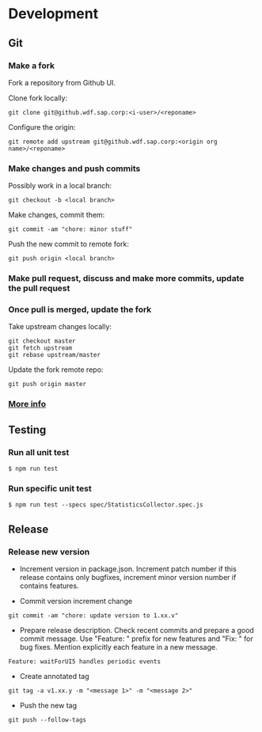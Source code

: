 # Development

## Git

### Make a fork
Fork a repository from Github UI.

Clone fork locally:
```
git clone git@github.wdf.sap.corp:<i-user>/<reponame>
```

Configure the origin:
```
git remote add upstream git@github.wdf.sap.corp:<origin org name>/<reponame>
```

### Make changes and push commits
Possibly work in a local branch:
```
git checkout -b <local branch>
```

Make changes, commit them:
```
git commit -am "chore: minor stuff"
```

Push the new commit to remote fork:
```
git push origin <local branch>
```

### Make pull request, discuss and make more commits, update the pull request

### Once pull is merged, update the fork
Take upstream changes locally:
```
git checkout master
git fetch upstream
git rebase upstream/master
```

Update the fork remote repo:
```
git push origin master
```

### [More info](https://2buntu.com/articles/1459/keeping-your-forked-repo-synced-with-the-upstream-source/)

## Testing

### Run all unit test
```
$ npm run test
```

### Run specific unit test
```
$ npm run test --specs spec/StatisticsCollector.spec.js
```

## Release
### Release new version

* Increment version in package.json.
Increment patch number if this release contains only bugfixes, increment minor version number if contains features.

* Commit version increment change
```
git commit -am "chore: update version to 1.xx.v"
```

* Prepare release description.
Check recent commits and prepare a good commit message. Use "Feature: " prefix for new features and "Fix: " for bug fixes.
Mention explicitly each feature in a new message.
```
Feature: waitForUI5 handles periodic events
```

* Create annotated tag
```
git tag -a v1.xx.y -m "<message 1>" -m "<message 2>"
```

* Push the new tag
```
git push --follow-tags
```
